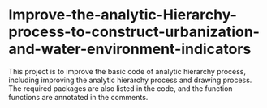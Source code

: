 # Improve-the-analytic-Hierarchy-process-to-construct-urbanization-and-water-environment-indicators
This project is to improve the basic code of analytic hierarchy process, including improving the analytic hierarchy process and drawing process. The required packages are also listed in the code, and the function functions are annotated in the comments.
